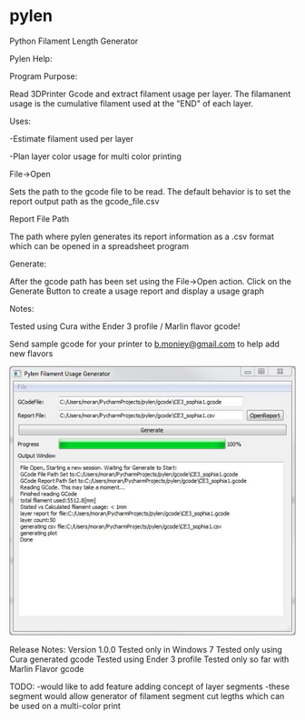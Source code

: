 # pylen
Python Filament Length Generator
        <html><head/>
        <body><p>Pylen Help:</p>
        <p>Program Purpose:</p>
        <p>Read 3DPrinter Gcode and extract filament usage per layer.
        The filamanent usage is the cumulative filament used at the &quot;END&quot; of each layer.
        </p>
        <p/>Uses:
        <p/>-Estimate filament used per layer
        <p/>-Plan layer color usage for multi color printing
        <p>File-&gt;Open</p>
        <p>Sets the path to the gcode file to be read. The default behavior is to set the report output path as the gcode_file.csv</p>
        <p>Report File Path</p><p>The path where pylen generates its report information as a .csv format which can be opened in a spreadsheet program</p><p>Generate:</p>
        <p>After the gcode path has been set using the File-&gt;Open action. Click on the Generate Button to create a usage report and display a usage graph</p>
        <p>Notes:</p>
        <p>Tested using Cura withe Ender 3 profile / Marlin flavor gcode!</p>
        <p>Send sample gcode for your printer to b.moniey@gmail.com to help add new flavors</p>
        </body></html>
        
 ![pylen_gui](https://github.com/bmoniey/pylen/blob/master/pylen_gui_screenshot.jpg?raw=true)
 

Release Notes:
Version 1.0.0
Tested only in Windows 7
Tested only using Cura generated gcode
Tested using Ender 3 profile
Tested only so far with Marlin Flavor gcode

TODO:
-would like to add feature adding concept of layer segments
-these segment would allow generator of filament segment cut legths which can be used on a multi-color print
